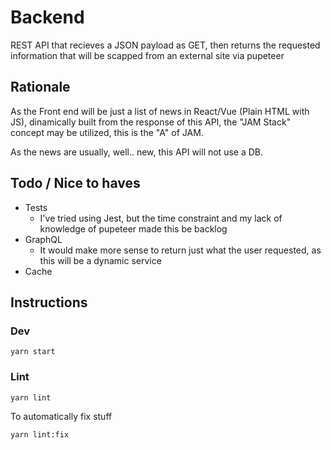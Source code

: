 # Backend

REST API that recieves a JSON payload as GET, then returns the requested information that will be scapped from an external site via pupeteer

## Rationale

As the Front end will be just a list of news in React/Vue (Plain HTML with JS), dinamically built from the response of this API, the "JAM Stack" concept may be utilized, this is the "A" of JAM.

As the news are usually, well.. new, this API will not use a DB.

## Todo / Nice to haves

- Tests
  - I've tried using Jest, but the time constraint and my lack of knowledge of pupeteer made this be backlog
- GraphQL
  - It would make more sense to return just what the user requested, as this will be a dynamic service
- Cache

## Instructions

### Dev

```
yarn start
```

### Lint

```
yarn lint
```

To automatically fix stuff

```
yarn lint:fix
```
